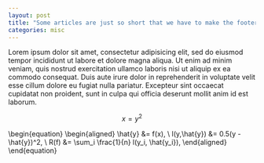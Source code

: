 ```yaml
---
layout: post
title: "Some articles are just so short that we have to make the footer stick"
categories: misc
---
```


Lorem ipsum dolor sit amet, consectetur adipisicing elit, sed do eiusmod tempor incididunt ut labore et dolore magna aliqua. Ut enim ad minim veniam, quis nostrud exercitation ullamco laboris nisi ut aliquip ex ea commodo consequat. Duis aute irure dolor in reprehenderit in voluptate velit esse cillum dolore eu fugiat nulla pariatur. Excepteur sint occaecat cupidatat non proident, sunt in culpa qui officia deserunt mollit anim id est laborum.

$$ x = y^2 $$

\begin{equation}
    \begin{aligned}
    \hat{y} &= f(x), \\
    l(y,\hat{y}) &= 0.5(y - \hat{y})^2, \\
    R(f) &= \sum_i \frac{1}{n} l(y_i, \hat{y_i}),
    \end{aligned}
\end{equation}
